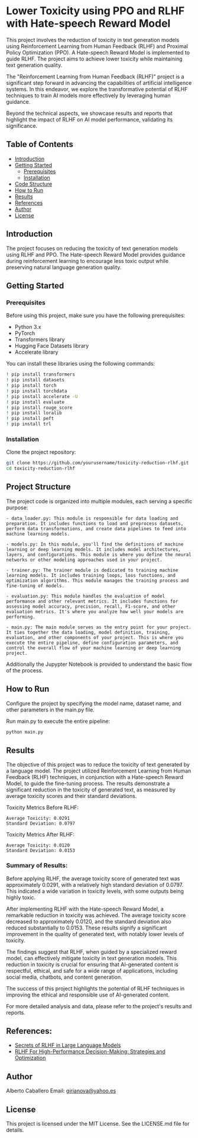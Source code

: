 # Lower Toxicity using PPO and RLHF with Hate-speech Reward Model

This project involves the reduction of toxicity in text generation models using Reinforcement Learning from Human Feedback (RLHF) and Proximal Policy Optimization (PPO). A Hate-speech Reward Model is implemented to guide RLHF. The project aims to achieve lower toxicity while maintaining text generation quality.

The "Reinforcement Learning from Human Feedback (RLHF)" project is a significant step forward in advancing the capabilities of artificial intelligence systems. In this endeavor, we explore the transformative potential of RLHF techniques to train AI models more effectively by leveraging human guidance.


Beyond the technical aspects, we showcase results and reports that highlight the impact of RLHF on AI model performance, validating its significance. 


## Table of Contents

- [Introduction](#introduction)
- [Getting Started](#getting-started)
  - [Prerequisites](#prerequisites)
  - [Installation](#installation)
- [Code Structure](#project-structure)
- [How to Run](#how-to-run)
- [Results](#results)
- [References](#references)
- [Author](#author)
- [License](#license)

## Introduction

The project focuses on reducing the toxicity of text generation models using RLHF and PPO. The Hate-speech Reward Model provides guidance during reinforcement learning to encourage less toxic output while preserving natural language generation quality.

## Getting Started

### Prerequisites

Before using this project, make sure you have the following prerequisites:

- Python 3.x
- PyTorch
- Transformers library
- Hugging Face Datasets library
- Accelerate library

You can install these libraries using the following commands:

```bash
! pip install transformers
! pip install datasets
! pip install torch
! pip install torchdata
! pip install accelerate -U
! pip install evaluate
! pip install rouge_score
! pip install loralib
! pip install peft
! pip install trl
```

### Installation


Clone the project repository:

```bash
git clone https://github.com/yourusername/toxicity-reduction-rlhf.git
cd toxicity-reduction-rlhf
```

## Project Structure

The project code is organized into multiple modules, each serving a specific purpose:

    - data_loader.py: This module is responsible for data loading and preparation. It includes functions to load and preprocess datasets, perform data transformations, and create data pipelines to feed into machine learning models.

    - models.py: In this module, you'll find the definitions of machine learning or deep learning models. It includes model architectures, layers, and configurations. This module is where you define the neural networks or other modeling approaches used in your project.

    - trainer.py: The trainer module is dedicated to training machine learning models. It includes training loops, loss functions, and optimization algorithms. This module manages the training process and fine-tuning of models.

    - evaluation.py: This module handles the evaluation of model performance and other relevant metrics. It includes functions for assessing model accuracy, precision, recall, F1-score, and other evaluation metrics. It's where you analyze how well your models are performing.

    - main.py: The main module serves as the entry point for your project. It ties together the data loading, model definition, training, evaluation, and other components of your project. This is where you execute the entire pipeline, define configuration parameters, and control the overall flow of your machine learning or deep learning project.


Additionally the Jupypter Notebook is provided to understand the basic flow of the process.




## How to Run

Configure the project by specifying the model name, dataset name, and other parameters in the main.py file.

Run main.py to execute the entire pipeline:

```bash
python main.py
```

## Results

The objective of this project was to reduce the toxicity of text generated by a language model. The project utilized Reinforcement Learning from Human Feedback (RLHF) techniques, in conjunction with a Hate-speech Reward Model, to guide the fine-tuning process. The results demonstrate a significant reduction in the toxicity of generated text, as measured by average toxicity scores and their standard deviations.

Toxicity Metrics Before RLHF:

    Average Toxicity: 0.0291
    Standard Deviation: 0.0797

Toxicity Metrics After RLHF:

    Average Toxicity: 0.0120
    Standard Deviation: 0.0153

### Summary of Results:

Before applying RLHF, the average toxicity score of generated text was approximately 0.0291, with a relatively high standard deviation of 0.0797. This indicated a wide variation in toxicity levels, with some outputs being highly toxic.

After implementing RLHF with the Hate-speech Reward Model, a remarkable reduction in toxicity was achieved. The average toxicity score decreased to approximately 0.0120, and the standard deviation also reduced substantially to 0.0153. These results signify a significant improvement in the quality of generated text, with notably lower levels of toxicity.

The findings suggest that RLHF, when guided by a specialized reward model, can effectively mitigate toxicity in text generation models. This reduction in toxicity is crucial for ensuring that AI-generated content is respectful, ethical, and safe for a wide range of applications, including social media, chatbots, and content generation.

The success of this project highlights the potential of RLHF techniques in improving the ethical and responsible use of AI-generated content.

For more detailed analysis and data, please refer to the project's results and reports.

## References:

- [Secrets of RLHF in Large Language Models](https://arxiv.org/abs/2307.04964)
- [RLHF For High-Performance Decision-Making: Strategies and Optimization](https://www.analyticsvidhya.com/blog/2023/09/rlhf-for-high-performance-decision-making-strategies/)


## Author

Alberto Caballero
Email: girianova@yahoo.es

## License

This project is licensed under the MIT License. See the LICENSE.md file for details.


